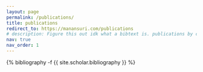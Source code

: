 ```yaml
---
layout: page
permalink: /publications/
title: publications
redirect_to: https://manansuri.com/publications
# description: Figure this out idk what a bibtext is. publications by categories in reversed chronological order. generated by jekyll-scholar.
nav: true
nav_order: 1
---
```

<!-- _pages/publications.md -->
<div class="publications">

{% bibliography -f {{ site.scholar.bibliography }} %}

</div>
